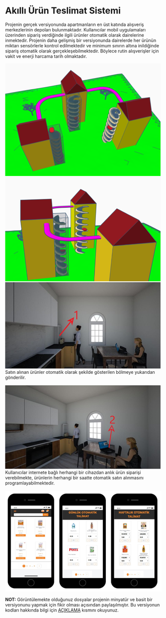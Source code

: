 # Akıllı Ürün Teslimat Sistemi

Projenin gerçek versiyonunda apartmanların en üst katında alışveriş merkezlerinin depoları bulunmaktadır. Kullanıcılar mobil uygulamaları üzerinden sipariş verdiğinde ilgili ürünler otomatik olarak dairelerine inmektedir. Projenin daha gelişmiş bir versiyonunda dairelerde her ürünün miktarı sensörlerle kontrol edilmektedir ve minimum sınırın altına inildiğinde sipariş otomatik olarak gerçekleşebilmektedir. Böylece rutin alışverişler için vakit ve enerji harcama tarih olmaktadır.

<img src="GenişletilmişProje-1.png" width="500"> 
<img src="GenişletilmişProje-2.png" width="500">

<img src="Daireİç-1.png" width="500"> 
Satın alınan ürünler otomatik olarak şekilde gösterilen bölmeye yukarıdan gönderilir.
<br/><br/>

<img src="Daireİç-2.png" width="500">
Kullanıcılar internete bağlı herhangi bir cihazdan anlık ürün siparişi verebilmekte, ürünlerin herhangi bir saatte otomatik satın alınmasını programlayabilmektedir.
<br/><br/>

<img src="MobilArayüz.PNG" width="800">



<b>NOT:</b> Görüntülemekte olduğunuz dosyalar projenin minyatür ve basit bir versiyonunu yapmak için fikir olması açısından paylaşılmıştır. Bu versiyonun kodları hakkında bilgi için [AÇIKLAMA](AÇIKLAMA.pdf) kısmını okuyunuz.
